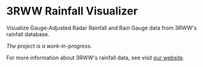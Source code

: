 # 3RWW Rainfall Visualizer

Visualize Gauge-Adjusted Radar Rainfall and Rain Gauge data from 3RWW's rainfall database.

_The project is a work-in-progress._

For more information about 3RWW's rainfall data, see visit [our website](http://www.3riverswetweather.org/municipalities/calibrated-radar-rainfall-data).
